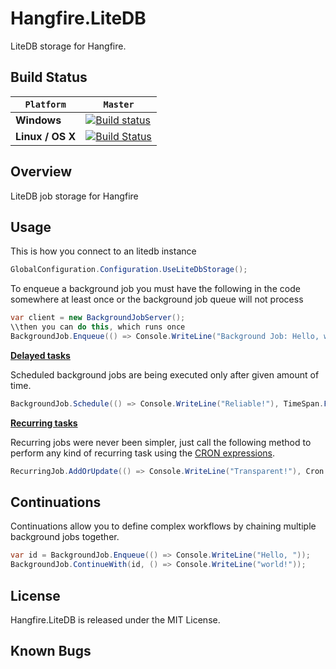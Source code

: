 # Hangfire.LiteDB
LiteDB storage for Hangfire.  
## Build Status
`Platform` | `Master`
--- | ---
**Windows** | [![Build status](https://ci.appveyor.com/api/projects/status/yre8t19rdaxax7e6?svg=true)](https://ci.appveyor.com/project/codeyu/hangfire-litedb)
**Linux / OS X** | [![Build Status](https://travis-ci.org/codeyu/Hangfire.LiteDB.svg?branch=master)](https://travis-ci.org/codeyu/Hangfire.LiteDB)

## Overview

LiteDB job storage for Hangfire

## Usage

This is how you connect to an litedb instance
```csharp
GlobalConfiguration.Configuration.UseLiteDbStorage();
```

To enqueue a background job you must have the following in the code somewhere at least once or the background job queue will not process
```csharp
var client = new BackgroundJobServer();
\\then you can do this, which runs once
BackgroundJob.Enqueue(() => Console.WriteLine("Background Job: Hello, world!"));
```

[**Delayed tasks**](http://docs.hangfire.io/en/latest/users-guide/background-methods/calling-methods-with-delay.html)

Scheduled background jobs are being executed only after given amount of time.

```csharp
BackgroundJob.Schedule(() => Console.WriteLine("Reliable!"), TimeSpan.FromDays(7));
```

[**Recurring tasks**](http://docs.hangfire.io/en/latest/users-guide/background-methods/performing-recurrent-tasks.html)

Recurring jobs were never been simpler, just call the following method to perform any kind of recurring task using the [CRON expressions](http://en.wikipedia.org/wiki/Cron#CRON_expression).

```csharp
RecurringJob.AddOrUpdate(() => Console.WriteLine("Transparent!"), Cron.Daily);
```

## Continuations

Continuations allow you to define complex workflows by chaining multiple background jobs together.

```csharp
var id = BackgroundJob.Enqueue(() => Console.WriteLine("Hello, "));
BackgroundJob.ContinueWith(id, () => Console.WriteLine("world!"));
```

## License

Hangfire.LiteDB is released under the MIT License.

## Known Bugs
